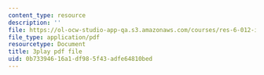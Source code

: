 ```yaml
---
content_type: resource
description: ''
file: https://ol-ocw-studio-app-qa.s3.amazonaws.com/courses/res-6-012-introduction-to-probability-spring-2018/0b73394616a1df985f43adfe64810bed_vEsUsaK1HBk.pdf
file_type: application/pdf
resourcetype: Document
title: 3play pdf file
uid: 0b733946-16a1-df98-5f43-adfe64810bed
---
```

